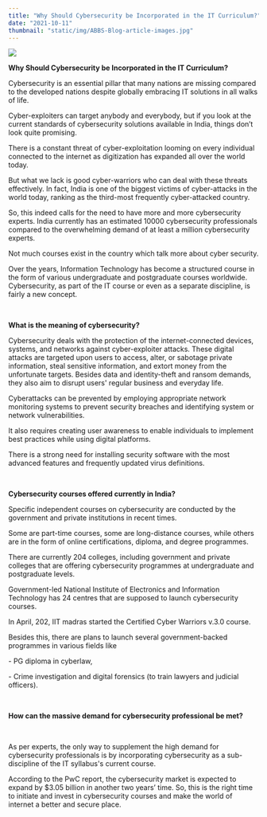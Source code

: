 ```yaml
---
title: "Why Should Cybersecurity be Incorporated in the IT Curriculum?"
date: "2021-10-11"
thumbnail: "static/img/ABBS-Blog-article-images.jpg"
---
```


![](images/ABBS-Blog-article-images-300x140.jpg)

**Why Should Cybersecurity be Incorporated in the IT Curriculum?**

Cybersecurity is an essential pillar that many nations are missing compared to the developed nations despite globally embracing IT solutions in all walks of life.

Cyber-exploiters can target anybody and everybody, but if you look at the current standards of cybersecurity solutions available in India, things don’t look quite promising.

There is a constant threat of cyber-exploitation looming on every individual connected to the internet as digitization has expanded all over the world today.

But what we lack is good cyber-warriors who can deal with these threats effectively. In fact, India is one of the biggest victims of cyber-attacks in the world today, ranking as the third-most frequently cyber-attacked country.

So, this indeed calls for the need to have more and more cybersecurity experts. India currently has an estimated 10000 cybersecurity professionals compared to the overwhelming demand of at least a million cybersecurity experts.

Not much courses exist in the country which talk more about cyber security.

Over the years, Information Technology has become a structured course in the form of various undergraduate and postgraduate courses worldwide. Cybersecurity, as part of the IT course or even as a separate discipline, is fairly a new concept.

 

**What is the meaning of cybersecurity?**

Cybersecurity deals with the protection of the internet-connected devices, systems, and networks against cyber-exploiter attacks. These digital attacks are targeted upon users to access, alter, or sabotage private information, steal sensitive information, and extort money from the unfortunate targets. Besides data and identity-theft and ransom demands, they also aim to disrupt users' regular business and everyday life.

Cyberattacks can be prevented by employing appropriate network monitoring systems to prevent security breaches and identifying system or network vulnerabilities.

It also requires creating user awareness to enable individuals to implement best practices while using digital platforms.

There is a strong need for installing security software with the most advanced features and frequently updated virus definitions.

 

**Cybersecurity courses offered currently in India?**

Specific independent courses on cybersecurity are conducted by the government and private institutions in recent times.

Some are part-time courses, some are long-distance courses, while others are in the form of online certifications, diploma, and degree programmes.

There are currently 204 colleges, including government and private colleges that are offering cybersecurity programmes at undergraduate and postgraduate levels.

Government-led National Institute of Electronics and Information Technology has 24 centres that are supposed to launch cybersecurity courses.

In April, 202, IIT madras started the Certified Cyber Warriors v.3.0 course.

Besides this, there are plans to launch several government-backed programmes in various fields like

\- PG diploma in cyberlaw,

\- Crime investigation and digital forensics (to train lawyers and judicial officers).

 

**How can the massive demand for cybersecurity professional be met?**

 

As per experts, the only way to supplement the high demand for cybersecurity professionals is by incorporating cybersecurity as a sub-discipline of the IT syllabus's current course.

According to the PwC report, the cybersecurity market is expected to expand by $3.05 billion in another two years’ time. So, this is the right time to initiate and invest in cybersecurity courses and make the world of internet a better and secure place.
